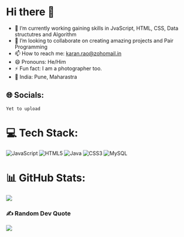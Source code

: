 # Hi there 👋

- 🔭 I’m currently working gaining skills in JvaScript, HTML, CSS, Data structutres and Algorithm
- 👯 I’m looking to collaborate on creating amazing projects and Pair Programming
- 📫 How to reach me: karan.rao@zohomail.in
- 😄 Pronouns: He/Him
- ⚡ Fun fact: I am a photographer too.
- 📍 India: Pune, Maharastra

## 🌐 Socials:
`Yet to upload`

# 💻 Tech Stack:
![JavaScript](https://img.shields.io/badge/javascript-%23323330.svg?style=for-the-badge&logo=javascript&logoColor=%23F7DF1E)  ![HTML5](https://img.shields.io/badge/html5-%23E34F26.svg?style=for-the-badge&logo=html5&logoColor=white) ![Java](https://img.shields.io/badge/java-%23ED8B00.svg?style=for-the-badge&logo=java&logoColor=white) ![CSS3](https://img.shields.io/badge/css3-%231572B6.svg?style=for-the-badge&logo=css3&logoColor=white) ![MySQL](https://img.shields.io/badge/mysql-%2300f.svg?style=for-the-badge&logo=mysql&logoColor=white) 

# 📊 GitHub Stats:

![](https://github-readme-stats.vercel.app/api/top-langs/?username=karanrao-gitinit&theme=radical&hide_border=false&include_all_commits=false&count_private=true&layout=compact)

### ✍️ Random Dev Quote
![](https://quotes-github-readme.vercel.app/api?type=horizontal&theme=radical)

